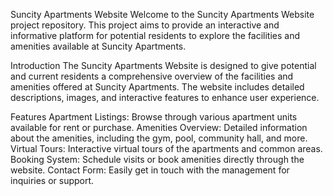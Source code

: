 Suncity Apartments Website
Welcome to the Suncity Apartments Website project repository. This project aims to provide an interactive and informative platform for potential residents to explore the facilities and amenities available at Suncity Apartments.

Introduction
The Suncity Apartments Website is designed to give potential and current residents a comprehensive overview of the facilities and amenities offered at Suncity Apartments. The website includes detailed descriptions, images, and interactive features to enhance user experience.

Features
Apartment Listings: Browse through various apartment units available for rent or purchase.
Amenities Overview: Detailed information about the amenities, including the gym, pool, community hall, and more.
Virtual Tours: Interactive virtual tours of the apartments and common areas.
Booking System: Schedule visits or book amenities directly through the website.
Contact Form: Easily get in touch with the management for inquiries or support.
